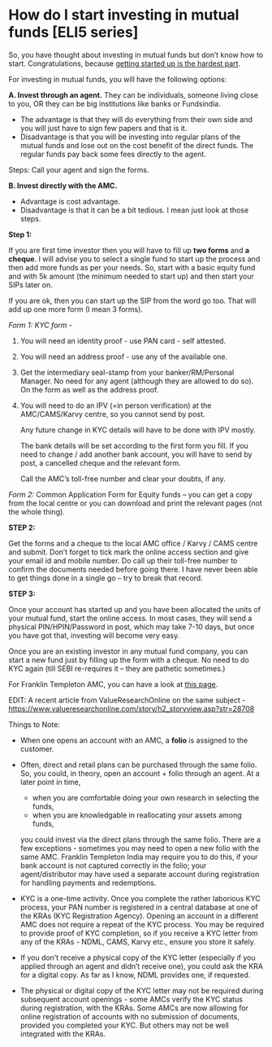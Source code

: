 # How do I start investing in mutual funds \[ELI5 series\]

So, you have thought about investing in mutual funds but don’t know how to start. Congratulations, because [getting started up is the hardest part](http://www.bankers-anonymous.com/blog/getting-started-the-hardest-part-of-investing/).

For investing in mutual funds, you will have the following options:

**A. Invest through an agent.** They can be individuals, someone living close to you, OR they can be big institutions like banks or Fundsindia.

-   The advantage is that they will do everything from their own side and you will just have to sign few papers and that is it.  
-   Disadvantage is that you will be investing into regular plans of the mutual funds and lose out on the cost benefit of the direct funds. The regular funds pay back some fees directly to the agent.

Steps: Call your agent and sign the forms.

**B. Invest directly with the AMC.**

-   Advantage is cost advantage.
-   Disadvantage is that it can be a bit tedious. I mean just look at those steps.

**Step 1:**

If you are first time investor then you will have to fill up **two forms** and **a cheque**. I will advise you to select a single fund to start up the process and then add more funds as per your needs. So, start with a basic equity fund and with 5k amount (the minimum needed to start up) and then start your SIPs later on.

If you are ok, then you can start up the SIP from the word go too. That will add up one more form (I mean 3 forms).

*Form 1: KYC form -*

1.  You will need an identity proof - use PAN card - self attested.

2.  You will need an address proof - use any of the available one.

3.  Get the intermediary seal-stamp from your banker/RM/Personal Manager. No need for any agent (although they are allowed to do so). On the form as well as the address proof.

4.  You will need to do an IPV (=in person verification) at the AMC/CAMS/Karvy centre, so you cannot send by post.

    Any future change in KYC details will have to be done with IPV mostly.

    The bank details will be set according to the first form you fill. If you need to change / add another bank account, you will have to send by post, a cancelled cheque and the relevant form.

    Call the AMC’s toll-free number and clear your doubts, if any.

*Form 2:* Common Application Form for Equity funds – you can get a copy from the local centre or you can download and print the relevant pages (not the whole thing).

**STEP 2:**

Get the forms and a cheque to the local AMC office / Karvy / CAMS centre and submit. Don’t forget to tick mark the online access section and give your email id and mobile number. Do call up their toll-free number to confirm the documents needed before going there. I have never been able to get things done in a single go – try to break that record.

**STEP 3:**

Once your account has started up and you have been allocated the units of your mutual fund, start the online access. In most cases, they will send a physical PIN/HPIN/Password in post, which may take 7-10 days, but once you have got that, investing will become very easy.

Once you are an existing investor in any mutual fund company, you can start a new fund just by filling up the form with a cheque. No need to do KYC again (till SEBI re-requires it – they are pathetic sometimes.)

For Franklin Templeton AMC, you can have a look at [this page](http://www.franklintempletonindia.com/en_IN/investor/buying-our-funds).

EDIT: A recent article from ValueResearchOnline on the same subject - <https://www.valueresearchonline.com/story/h2_storyview.asp?str=28708>

Things to Note:

-   When one opens an account with an AMC, a **folio** is assigned to the customer.

-   Often, direct and retail plans can be purchased through the same folio. So, you could, in theory, open an account + folio through an agent. At a later point in time,

    -   when you are comfortable doing your own research in selecting the funds,
    -   when you are knowledgable in reallocating your assets among funds,

    you could invest via the direct plans through the same folio. There are a few exceptions - sometimes you may need to open a new folio with the same AMC. Franklin Templeton India may require you to do this, if your bank account is not captured correctly in the folio; your agent/distributor may have used a separate account during registration for handling payments and redemptions.

-   KYC is a one-time activity. Once you complete the rather laborious KYC process, your PAN number is registered in a central database at one of the KRAs (KYC Registration Agency). Opening an account in a different AMC does not require a repeat of the KYC process. You may be required to provide proof of KYC completion, so if you receive a KYC letter from any of the KRAs - NDML, CAMS, Karvy etc., ensure you store it safely.

-   If you don’t receive a physical copy of the KYC letter (especially if you applied through an agent and didn’t receive one), you could ask the KRA for a digital copy. As far as I know, NDML provides one, if requested.

-   The physical or digital copy of the KYC letter may not be required during subsequent account openings - some AMCs verify the KYC status during registration, with the KRAs. Some AMCs are now allowing for online registration of accounts with no submission of documents, provided you completed your KYC. But others may not be well integrated with the KRAs.
